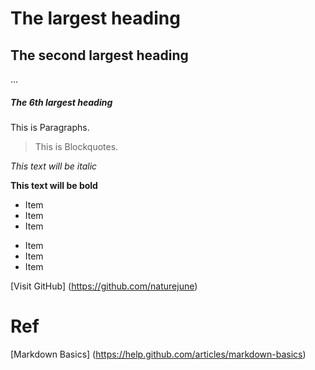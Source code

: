 # The largest heading
## The second largest heading
...
##### The 6th largest heading

This is Paragraphs.

> This is Blockquotes.

*This text will be italic*

**This text will be bold**

* Item
* Item
* Item

- Item
- Item
- Item

[Visit GitHub] (https://github.com/naturejune)

# Ref

[Markdown Basics] (https://help.github.com/articles/markdown-basics)
